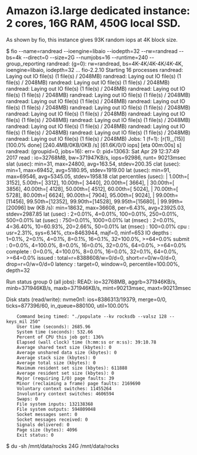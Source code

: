 # Amazon i3.large dedicated instance: 2 cores, 16G RAM, 450G local SSD.

As shown by fio, this instance gives 93K random iops at 4K block size.

$ fio --name=randread --ioengine=libaio --iodepth=32 --rw=randread --bs=4k --direct=0 --size=2G --numjobs=16 --runtime=240 --group_reporting
randread: (g=0): rw=randread, bs=4K-4K/4K-4K/4K-4K, ioengine=libaio, iodepth=32
...
fio-2.2.10
Starting 16 processes
randread: Laying out IO file(s) (1 file(s) / 2048MB)
randread: Laying out IO file(s) (1 file(s) / 2048MB)
randread: Laying out IO file(s) (1 file(s) / 2048MB)
randread: Laying out IO file(s) (1 file(s) / 2048MB)
randread: Laying out IO file(s) (1 file(s) / 2048MB)
randread: Laying out IO file(s) (1 file(s) / 2048MB)
randread: Laying out IO file(s) (1 file(s) / 2048MB)
randread: Laying out IO file(s) (1 file(s) / 2048MB)
randread: Laying out IO file(s) (1 file(s) / 2048MB)
randread: Laying out IO file(s) (1 file(s) / 2048MB)
randread: Laying out IO file(s) (1 file(s) / 2048MB)
randread: Laying out IO file(s) (1 file(s) / 2048MB)
randread: Laying out IO file(s) (1 file(s) / 2048MB)
randread: Laying out IO file(s) (1 file(s) / 2048MB)
randread: Laying out IO file(s) (1 file(s) / 2048MB)
randread: Laying out IO file(s) (1 file(s) / 2048MB)
Jobs: 1 (f=1): [r(1),_(15)] [100.0% done] [240.4MB/0KB/0KB /s] [61.6K/0/0 iops] [eta 00m:00s]        s]
randread: (groupid=0, jobs=16): err= 0: pid=13063: Sat Apr 29 12:37:49 2017
  read : io=32768MB, bw=371947KB/s, iops=92986, runt= 90213msec
    slat (usec): min=31, max=24800, avg=163.54, stdev=200.35
    clat (usec): min=1, max=69452, avg=5180.95, stdev=1919.00
     lat (usec): min=91, max=69546, avg=5345.05, stdev=1958.18
    clat percentiles (usec):
     |  1.00th=[ 3152],  5.00th=[ 3312], 10.00th=[ 3440], 20.00th=[ 3664],
     | 30.00th=[ 3856], 40.00th=[ 4128], 50.00th=[ 4512], 60.00th=[ 5024],
     | 70.00th=[ 5728], 80.00th=[ 6624], 90.00th=[ 7904], 95.00th=[ 9024],
     | 99.00th=[11456], 99.50th=[12352], 99.90th=[14528], 99.95th=[15680],
     | 99.99th=[20096]
    bw (KB  /s): min=18632, max=36608, per=6.43%, avg=23925.03, stdev=2987.85
    lat (usec) : 2=0.01%, 4=0.01%, 100=0.01%, 250=0.01%, 500=0.01%
    lat (usec) : 750=0.01%, 1000=0.01%
    lat (msec) : 2=0.01%, 4=36.40%, 10=60.93%, 20=2.66%, 50=0.01%
    lat (msec) : 100=0.01%
  cpu          : usr=2.31%, sys=6.14%, ctx=8463944, majf=0, minf=653
  IO depths    : 1=0.1%, 2=0.1%, 4=0.1%, 8=0.1%, 16=0.1%, 32=100.0%, >=64=0.0%
     submit    : 0=0.0%, 4=100.0%, 8=0.0%, 16=0.0%, 32=0.0%, 64=0.0%, >=64=0.0%
     complete  : 0=0.0%, 4=100.0%, 8=0.0%, 16=0.0%, 32=0.1%, 64=0.0%, >=64=0.0%
     issued    : total=r=8388608/w=0/d=0, short=r=0/w=0/d=0, drop=r=0/w=0/d=0
     latency   : target=0, window=0, percentile=100.00%, depth=32

Run status group 0 (all jobs):
   READ: io=32768MB, aggrb=371946KB/s, minb=371946KB/s, maxb=371946KB/s, mint=90213msec, maxt=90213msec

Disk stats (read/write):
  nvme0n1: ios=8386313/19379, merge=0/0, ticks=877396/60, in_queue=880100, util=100.00%

        Command being timed: "./populate --kv rocksdb --valsz 128 --keys_mil 250"
        User time (seconds): 2685.96
        System time (seconds): 532.66
        Percent of CPU this job got: 136%
        Elapsed (wall clock) time (h:mm:ss or m:ss): 39:10.78
        Average shared text size (kbytes): 0
        Average unshared data size (kbytes): 0
        Average stack size (kbytes): 0
        Average total size (kbytes): 0
        Maximum resident set size (kbytes): 611888
        Average resident set size (kbytes): 0
        Major (requiring I/O) page faults: 39
        Minor (reclaiming a frame) page faults: 2169690
        Voluntary context switches: 11455264
        Involuntary context switches: 4606594
        Swaps: 0
        File system inputs: 132138368
        File system outputs: 594809048
        Socket messages sent: 0
        Socket messages received: 0
        Signals delivered: 0
        Page size (bytes): 4096
        Exit status: 0

$ du -sh /mnt/data/rocks 
24G     /mnt/data/rocks


